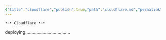 ```yaml
---
{"title":"cloudflare","publish":true,"path":"cloudflare.md","permalink":"/cloudflare/","PassFrontmatter":true}
---
```


<span class="center-text">`•~• Cloudflare •~•`</span>

deploying....................................
